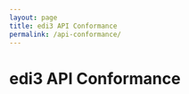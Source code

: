 ```yaml
---
layout: page
title: edi3 API Conformance
permalink: /api-conformance/
---
```


# edi3 API Conformance